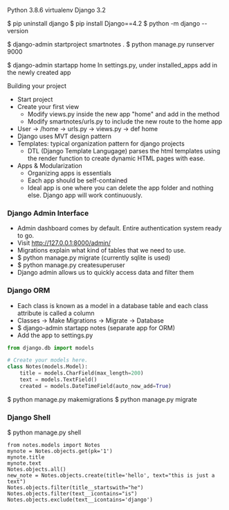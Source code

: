 Python 3.8.6 virtualenv
Django 3.2

$ pip uninstall django
$ pip install Django==4.2
$ python -m django --version

$ django-admin startproject smartnotes .
$ python manage.py runserver 9000

$ django-admin startapp home
In settings.py, under installed_apps add in the newly created app


Building your project
* Start project
* Create your first view
  * Modify views.py inside the new app "home" and add in the method
  * Modify smartnotes/urls.py to include the new route to the home app
* User -> /home -> urls.py -> views.py -> def home
* Django uses MVT design pattern
* Templates: typical organization pattern for django projects
  * DTL (Django Template Langugage) parses the html templates using the render function to create dynamic HTML pages with ease.
* Apps & Modularization
  * Organizing apps is essentials
  * Each app should be self-contained
  * Ideal app is one where you can delete the app folder and nothing else. Django app will work continuously.

### Django Admin Interface
* Admin dashboard comes by default. Entire authentication system ready to go.
* Visit http://127.0.0.1:8000/admin/
* Migrations explain what kind of tables that we need to use.
* $ python manage.py migrate (currently sqlite is used)
* $ python manage.py createsuperuser
* Django admin allows us to quickly access data and filter them

### Django ORM
* Each class is known as a model in a database table and each class attribute is called a column 
* Classes -> Make Migrations -> Migrate -> Database
* $ django-admin startapp notes (separate app for ORM)
* Add the app to settings.py
```python
from django.db import models

# Create your models here.
class Notes(models.Model):
    title = models.CharField(max_length=200)
    text = models.TextField()
    created = models.DateTimeField(auto_now_add=True)
```
$ python manage.py makemigrations
$ python manage.py migrate


### Django Shell
$ python manage.py shell
```shell
from notes.models import Notes
mynote = Notes.objects.get(pk='1')
mynote.title
mynote.text
Notes.objects.all()
new_note = Notes.objects.create(title='hello', text="this is just a text")
Notes.objects.filter(title__startswith="he")
Notes.objects.filter(text__icontains="is")
Notes.objects.exclude(text__icontains='django')

```